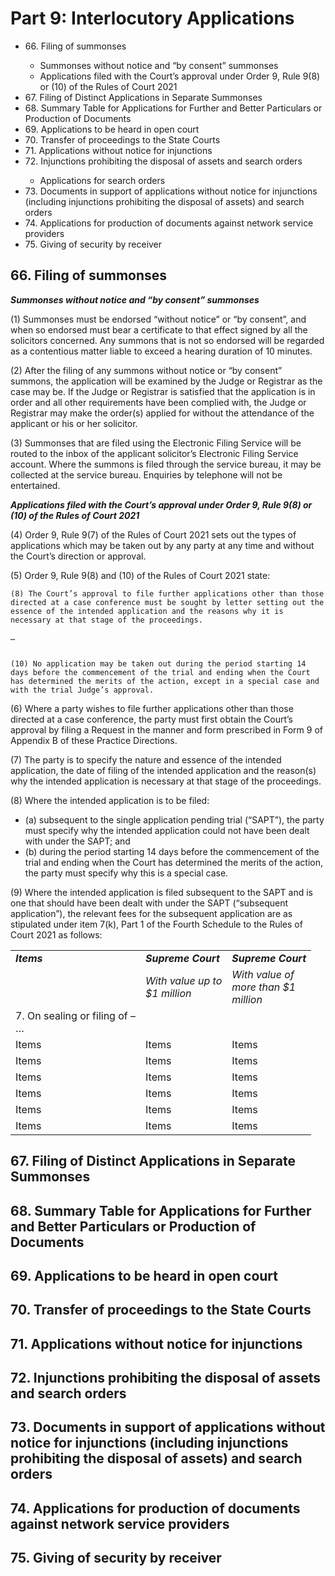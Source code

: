 # Part 9: Interlocutory Applications

<ul type="*">
	<li>66. Filing of summonses</li>
		<ul>
			<li>Summonses without notice and “by consent” summonses</li> 
			<li>Applications filed with the Court’s approval under Order 9, Rule 9(8) or (10) of the Rules of Court 2021</li> 
		</ul>
	<li>67. Filing of Distinct Applications in Separate Summonses</li>
	<li>68. Summary Table for Applications for Further and Better Particulars or Production of Documents</li> 
	<li>69. Applications to be heard in open court</li>
	<li>70. Transfer of proceedings to the State Courts</li>
	<li>71. Applications without notice for injunctions</li>
	<li>72. Injunctions prohibiting the disposal of assets and search orders</li>
		<ul>
			<li>Applications for search orders</li>
		</ul>
	<li>73. Documents in support of applications without notice for injunctions (including injunctions prohibiting the disposal of assets) and search orders</li> 
	<li>74. Applications for production of documents against network service providers</li> 
	<li>75. Giving of security by receiver</li>
</ul>

## 66. Filing of summonses 

***Summonses without notice and “by consent” summonses***

(1)	Summonses must be endorsed “without notice” or “by consent”, and when so endorsed must bear a certificate to that effect signed by all the solicitors concerned. Any summons that is not so endorsed will be regarded as a contentious matter liable to exceed a hearing duration of 10 minutes.

(2)	After the filing of any summons without notice or “by consent” summons, the application will be examined by the Judge or Registrar as the case may be. If the Judge or Registrar is satisfied that the application is in order and all other requirements have been complied with, the Judge or Registrar may make the order(s) applied for without the attendance of the applicant or his or her solicitor.

(3)	Summonses that are filed using the Electronic Filing Service will be routed to the inbox of the applicant solicitor’s Electronic Filing Service account. Where the summons is filed through the service bureau, it may be collected at the service bureau. Enquiries by telephone will not be entertained.

***Applications filed with the Court’s approval under Order 9, Rule 9(8) or (10) of the Rules of Court 2021***

(4)	Order 9, Rule 9(7) of the Rules of Court 2021 sets out the types of applications which may be taken out by any party at any time and without the Court’s direction or approval.

(5)	Order 9, Rule 9(8) and (10) of the Rules of Court 2021 state:
```
(8) The Court’s approval to file further applications other than those directed at a case conference must be sought by letter setting out the essence of the intended application and the reasons why it is necessary at that stage of the proceedings.

…
 

(10) No application may be taken out during the period starting 14 days before the commencement of the trial and ending when the Court has determined the merits of the action, except in a special case and with the trial Judge’s approval.
```
(6)	Where a party wishes to file further applications other than those directed at a case conference, the party must first obtain the Court’s approval by filing a Request in the manner and form prescribed in Form 9 of Appendix B of these Practice Directions.

(7)	The party is to specify the nature and essence of the intended application, the date of filing of the intended application and the reason(s) why the intended application is necessary at that stage of the proceedings.

(8)	Where the intended application is to be filed:

<ul type="*">
<li>(a)	subsequent to the single application pending trial (“SAPT”), the party must specify why the intended application could not have been dealt with under the SAPT; and</li>

<li>(b)	during the period starting 14 days before the commencement of the trial and ending when the Court has determined the merits of the action, the party must specify why this is a special case.</li>
</ul>

(9)	Where the intended application is filed subsequent to the SAPT and is one that should have been dealt with under the SAPT (“subsequent application”), the relevant fees for the subsequent application are as stipulated under item 7(k), Part 1 of the Fourth Schedule to the Rules of Court 2021 as follows:

<table>
	<tr><td><strong><em>Items</strong></em></td><td><strong><em>Supreme Court</strong></em></td><td><strong><em>Supreme Court</strong></em></td></tr>
	<tr><td></td><td><em>With value up to
<br>$1 million</em></td><td><em>With value of <br>more than $1<br> million</em></td></tr>
	<tr><td>7. On sealing or filing of –
<br>…</td><td></td><td></td></tr>
	<tr><td>Items</td><td>Items</td><td>Items</td></tr>
	<tr><td>Items</td><td>Items</td><td>Items</td></tr>
	<tr><td>Items</td><td>Items</td><td>Items</td></tr>
	<tr><td>Items</td><td>Items</td><td>Items</td></tr>
	<tr><td>Items</td><td>Items</td><td>Items</td></tr>
	<tr><td>Items</td><td>Items</td><td>Items</td></tr>
</table>

## 67. Filing of Distinct Applications in Separate Summonses 
## 68. Summary Table for Applications for Further and Better Particulars or Production of Documents 
## 69. Applications to be heard in open court
## 70. Transfer of proceedings to the State Courts 
## 71. Applications without notice for injunctions 
## 72. Injunctions prohibiting the disposal of assets and search orders 
## 73. Documents in support of applications without notice for injunctions (including injunctions prohibiting the disposal of assets) and search orders 
## 74. Applications for production of documents against network service providers 
## 75. Giving of security by receiver 
